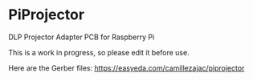 # PiProjector
DLP Projector Adapter PCB for Raspberry Pi

This is a work in progress, so please edit it before use.

Here are the Gerber files: https://easyeda.com/camillezajac/piprojector
